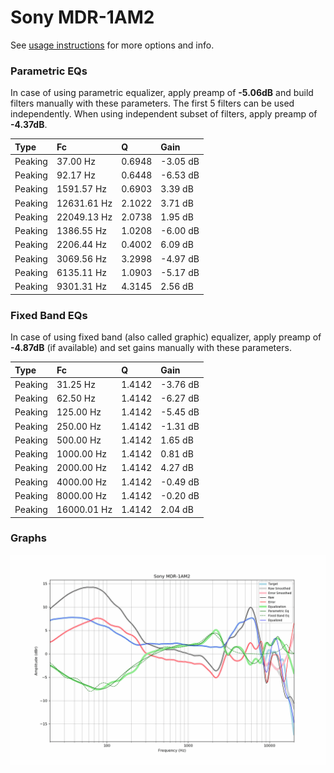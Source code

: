 # Sony MDR-1AM2
See [usage instructions](https://github.com/jaakkopasanen/AutoEq#usage) for more options and info.

### Parametric EQs
In case of using parametric equalizer, apply preamp of **-5.06dB** and build filters manually
with these parameters. The first 5 filters can be used independently.
When using independent subset of filters, apply preamp of **-4.37dB**.

| Type    | Fc          |      Q | Gain     |
|:--------|:------------|:-------|:---------|
| Peaking | 37.00 Hz    | 0.6948 | -3.05 dB |
| Peaking | 92.17 Hz    | 0.6448 | -6.53 dB |
| Peaking | 1591.57 Hz  | 0.6903 | 3.39 dB  |
| Peaking | 12631.61 Hz | 2.1022 | 3.71 dB  |
| Peaking | 22049.13 Hz | 2.0738 | 1.95 dB  |
| Peaking | 1386.55 Hz  | 1.0208 | -6.00 dB |
| Peaking | 2206.44 Hz  | 0.4002 | 6.09 dB  |
| Peaking | 3069.56 Hz  | 3.2998 | -4.97 dB |
| Peaking | 6135.11 Hz  | 1.0903 | -5.17 dB |
| Peaking | 9301.31 Hz  | 4.3145 | 2.56 dB  |

### Fixed Band EQs
In case of using fixed band (also called graphic) equalizer, apply preamp of **-4.87dB**
(if available) and set gains manually with these parameters.

| Type    | Fc          |      Q | Gain     |
|:--------|:------------|:-------|:---------|
| Peaking | 31.25 Hz    | 1.4142 | -3.76 dB |
| Peaking | 62.50 Hz    | 1.4142 | -6.27 dB |
| Peaking | 125.00 Hz   | 1.4142 | -5.45 dB |
| Peaking | 250.00 Hz   | 1.4142 | -1.31 dB |
| Peaking | 500.00 Hz   | 1.4142 | 1.65 dB  |
| Peaking | 1000.00 Hz  | 1.4142 | 0.81 dB  |
| Peaking | 2000.00 Hz  | 1.4142 | 4.27 dB  |
| Peaking | 4000.00 Hz  | 1.4142 | -0.49 dB |
| Peaking | 8000.00 Hz  | 1.4142 | -0.20 dB |
| Peaking | 16000.01 Hz | 1.4142 | 2.04 dB  |

### Graphs
![](./Sony%20MDR-1AM2.png)